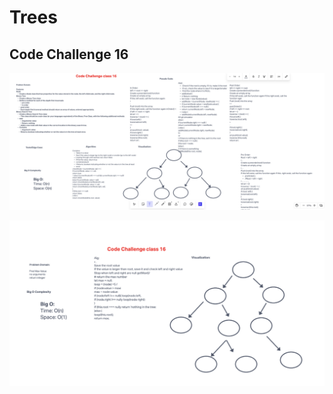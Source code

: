 # Trees

## Code Challenge 16

![wb15](/javascript/code-challenges/Trees/wb16.png)

![wb16](/javascript/code-challenges/Trees/wb166.png)
